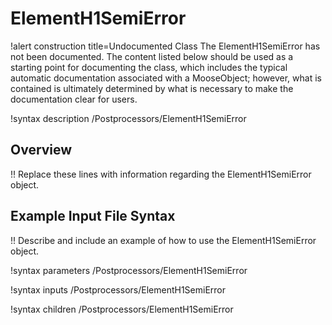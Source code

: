 # ElementH1SemiError

!alert construction title=Undocumented Class
The ElementH1SemiError has not been documented. The content listed below should be used as a starting point for
documenting the class, which includes the typical automatic documentation associated with a
MooseObject; however, what is contained is ultimately determined by what is necessary to make the
documentation clear for users.

!syntax description /Postprocessors/ElementH1SemiError

## Overview

!! Replace these lines with information regarding the ElementH1SemiError object.

## Example Input File Syntax

!! Describe and include an example of how to use the ElementH1SemiError object.

!syntax parameters /Postprocessors/ElementH1SemiError

!syntax inputs /Postprocessors/ElementH1SemiError

!syntax children /Postprocessors/ElementH1SemiError
